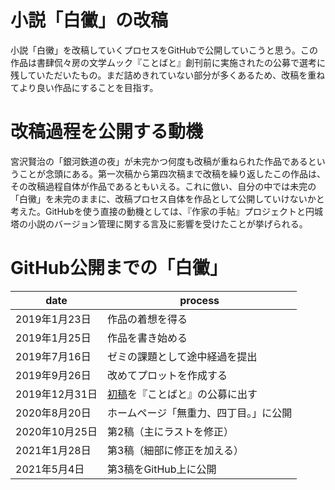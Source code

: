 # 小説「白黴」の改稿
小説「白黴」を改稿していくプロセスをGitHubで公開していこうと思う。この作品は書肆侃々房の文学ムック『ことばと』創刊前に実施されたの公募で選考に残していただいたもの。まだ詰めきれていない部分が多くあるため、改稿を重ねてより良い作品にすることを目指す。

# 改稿過程を公開する動機
宮沢賢治の「銀河鉄道の夜」が未完かつ何度も改稿が重ねられた作品であるということが念頭にある。第一次稿から第四次稿まで改稿を繰り返したこの作品は、その改稿過程自体が作品であるともいえる。これに倣い、自分の中では未完の「白黴」を未完のままに、改稿プロセス自体を作品として公開していけないかと考えた。GitHubを使う直接の動機としては、『作家の手帖』プロジェクトと円城塔の小説のバージョン管理に関する言及に影響を受けたことが挙げられる。

# GitHub公開までの「白黴」
| date | process |
| ------------- | ------------- |
| 2019年1月23日 | 作品の着想を得る |
| 2019年1月25日 | 作品を書き始める |
| 2019年7月16日 | ゼミの課題として途中経過を提出 |
| 2019年9月26日 | 改めてプロットを作成する |
| 2019年12月31日 | [初稿](https://github.com/NakayamaHaruna/shirokabi/blob/history/shirokabi1)を『ことばと』の公募に出す |
| 2020年8月20日 | ホームページ「無重力、四丁目。」に公開 |
| 2020年10月25日 | 第2稿（主にラストを修正） |
| 2021年1月28日 | 第3稿（細部に修正を加える） |
| 2021年5月4日 | 第3稿をGitHub上に公開 |
